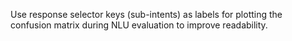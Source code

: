 Use response selector keys (sub-intents) as labels for plotting the confusion matrix during NLU evaluation to improve readability.